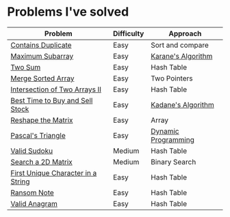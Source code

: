 # Problems I've solved

| Problem | Difficulty | Approach |
|---------|------------|----------|
|[Contains Duplicate](https://leetcode.com/problems/contains-duplicate/)|Easy|Sort and compare|
|[Maximum Subarray](https://leetcode.com/problems/maximum-subarray/)|Easy|[Karane's Algorithm](https://www.youtube.com/watch?v=w4W6yya1PIc)|
|[Two Sum](https://leetcode.com/problems/two-sum/)|Easy|Hash Table|
|[Merge Sorted Array](https://leetcode.com/problems/merge-sorted-array/)|Easy|Two Pointers|
|[Intersection of Two Arrays II](https://leetcode.com/problems/intersection-of-two-arrays-ii/)|Easy|Hash Table|
|[Best Time to Buy and Sell Stock](https://leetcode.com/problems/best-time-to-buy-and-sell-stock/)|Easy|[Kadane's Algorithm](https://leetcode.com/problems/best-time-to-buy-and-sell-stock/discuss/39039/If-people-have-such-a-difficulty-to-come-up-with-such-a-simple-solution%3A-Explain-it-like-I'm-five.)|
|[Reshape the Matrix](https://leetcode.com/problems/reshape-the-matrix/)|Easy|Array|
|[Pascal's Triangle](https://leetcode.com/problems/pascals-triangle/)|Easy|[Dynamic Programming](https://leetcode.com/problems/pascals-triangle/discuss/38125/Here-is-my-brief-O(k)-solution)|
|[Valid Sudoku](https://leetcode.com/problems/valid-sudoku/)|Medium|Hash Table|
|[Search a 2D Matrix](https://leetcode.com/problems/search-a-2d-matrix/)|Medium|Binary Search|
|[First Unique Character in a String](https://leetcode.com/problems/first-unique-character-in-a-string/)|Easy|Hash Table|
|[Ransom Note](https://leetcode.com/problems/ransom-note/)|Easy|Hash Table|
|[Valid Anagram](https://leetcode.com/problems/valid-anagram/)|Easy|Hash Table|